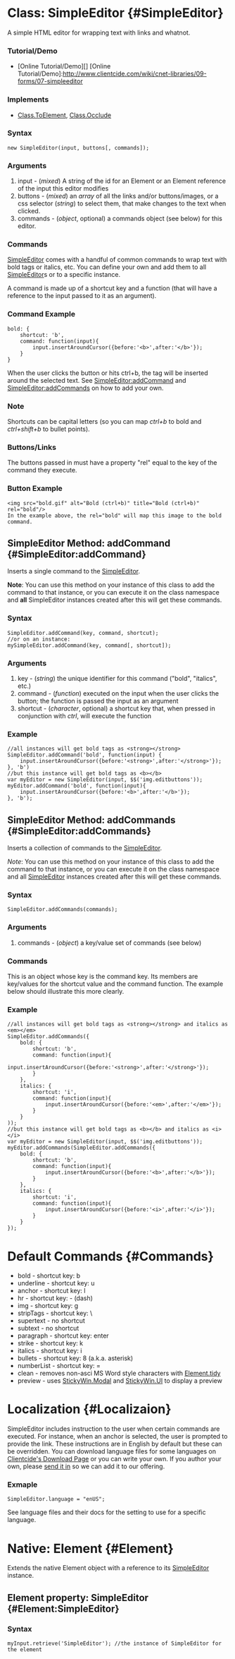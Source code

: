 Class: SimpleEditor {#SimpleEditor}
===================================

A simple HTML editor for wrapping text with links and whatnot.

### Tutorial/Demo

* [Online Tutorial/Demo][]
[Online Tutorial/Demo]:http://www.clientcide.com/wiki/cnet-libraries/09-forms/07-simpleeditor

### Implements

* [Class.ToElement][], [Class.Occlude][]

### Syntax

	new SimpleEditor(input, buttons[, commands]);

### Arguments

1. input - (*mixed*) A string of the id for an Element or an Element reference of the input this editor modifies
2. buttons - (*mixed*) an *array*  of all the links and/or buttons/images, or a css selector (*string*) to select them, that make changes to the text when clicked.
3. commands - (*object*, optional) a commands object (see below) for this editor.

### Commands

[SimpleEditor][] comes with a handful of common commands to wrap text with bold tags or italics, etc. You can define your own and add them to all [SimpleEditor][]s or to a specific instance.

A command is made up of a shortcut key and a function (that will have a reference to the input passed to it as an argument).

### Command Example
	bold: {
		shortcut: 'b',
		command: function(input){
			input.insertAroundCursor({before:'<b>',after:'</b>'});
		}
	}

When the user clicks the button or hits ctrl+b, the tag will be inserted around the selected text.
	See [SimpleEditor:addCommand][] and [SimpleEditor:addCommands][] on how to add your own.

### Note

Shortcuts can be capital letters (so you can map *ctrl+b* to bold and *ctrl+shift+b* to bullet points).

### Buttons/Links

The buttons passed in must have a property "rel" equal to the key of the command they execute.

### Button Example

	<img src="bold.gif" alt="Bold (ctrl+b)" title="Bold (ctrl+b)" rel="bold"/>
	In the example above, the rel="bold" will map this image to the bold command.

SimpleEditor Method: addCommand {#SimpleEditor:addCommand}
----------------------------------------------------------

Inserts a single command to the [SimpleEditor][].

**Note**: You can use this method on your instance of this class to add the command to that instance, or you can execute it on the class namespace and **all** SimpleEditor instances created after this will get these commands.

### Syntax

	SimpleEditor.addCommand(key, command, shortcut);
	//or on an instance:
	mySimpleEditor.addCommand(key, command[, shortcut]);

### Arguments

1. key - (*string*) the unique identifier for this command ("bold", "italics", etc.)
2. command - (*function*) executed on the input when the user clicks the button; the function is passed the input as an argument
3. shortcut - (*character*, optional) a shortcut key that, when pressed in conjunction with *ctrl*, will execute the function

### Example

	//all instances will get bold tags as <strong></strong>
	SimpleEditor.addCommand('bold', function(input) {
		input.insertAroundCursor({before:'<strong>',after:'</strong>'});
	}, 'b')
	//but this instance will get bold tags as <b></b>
	var myEditor = new SimpleEditor(input, $$('img.editbuttons'));
	myEditor.addCommand('bold', function(input){
		input.insertAroundCursor({before:'<b>',after:'</b>'});
	}, 'b');

SimpleEditor Method: addCommands {#SimpleEditor:addCommands}
-----------------------------------------------------------

Inserts a collection of commands to the [SimpleEditor][].

*Note*: You can use this method on your instance of this class to add the command to that instance, or you can execute it on the class namespace and all [SimpleEditor][] instances created after this will get these commands.

### Syntax

	SimpleEditor.addCommands(commands);

### Arguments

1. commands - (*object*) a key/value set of commands (see below)

### Commands

This is an object whose key is the command key. Its members are key/values for the shortcut value and the command function. The example below should illustrate this more clearly.

### Example
	//all instances will get bold tags as <strong></strong> and italics as <em></em>
	SimpleEditor.addCommands({
		bold: {
			shortcut: 'b',
			command: function(input){
				input.insertAroundCursor({before:'<strong>',after:'</strong>'});
			}
		},
		italics: {
			shortcut: 'i',
			command: function(input){
				input.insertAroundCursor({before:'<em>',after:'</em>'});
			}
		}
	));
	//but this instance will get bold tags as <b></b> and italics as <i></i>
	var myEditor = new SimpleEditor(input, $$('img.editbuttons'));
	myEditor.addCommands(SimpleEditor.addCommands({
		bold: {
			shortcut: 'b',
			command: function(input){
				input.insertAroundCursor({before:'<b>',after:'</b>'});
			}
		},
		italics: {
			shortcut: 'i',
			command: function(input){
				input.insertAroundCursor({before:'<i>',after:'</i>'});
			}
		}
	});

Default Commands {#Commands}
============================

* bold - shortcut key: b
* underline - shortcut key: u
* anchor - shortcut key: l
* hr - shortcut key: - (dash)
* img - shortcut key: g
* stripTags - shortcut key: \
* supertext - no shortcut
* subtext - no shortcut
* paragraph - shortcut key: enter
* strike - shortcut key: k
* italics - shortcut key: i
* bullets - shortcut key: 8 (a.k.a. asterisk)
* numberList - shortcut key: =
* clean - removes non-asci MS Word style characters with [Element.tidy][]
* preview - uses [StickyWin.Modal][]	and [StickyWin.UI][] to display a preview

Localization {#Localizaion}
===========================

SimpleEditor includes instruction to the user when certain commands are executed. For instance, when an anchor is selected, the user is prompted to provide the link. These instructions are in English by default but these can be overridden. You can download language files for some languages on [Clientcide's Download Page][] or you can write your own. If you author your own, please [send it in][] so we can add it to our offering.

### Exmaple

	SimpleEditor.language = "enUS";

See language files and their docs for the setting to use for a specific language.

Native: Element {#Element}
==========================

Extends the native Element object with a reference to its [SimpleEditor][] instance.


Element property: SimpleEditor {#Element:SimpleEditor}
------------------------------------------

### Syntax

	myInput.retrieve('SimpleEditor'); //the instance of SimpleEditor for the element


[SimpleEditor]: #SimpleEditor
[SimpleEditor:addCommands]: #SimpleEditor:addCommands
[SimpleEditor:addCommand]: #SimpleEditor:addCommand
[Element.tidy]: /docs/Element/Element.Forms
[StickyWin.Modal]: /docs/UI/StickyWin.Modal
[StickyWin.UI]: /docs/UI/StickyWin.UI
[Clientcide's Download Page]: http://www.clientcide.com/js
[send it in]: http://github.com/anutron/clientcide/issues
[Class.ToElement]: /docs/Class/Class.ToElement
[Class.Occlude]: http://mootools.net/docs/more/Class/Class.Occlude